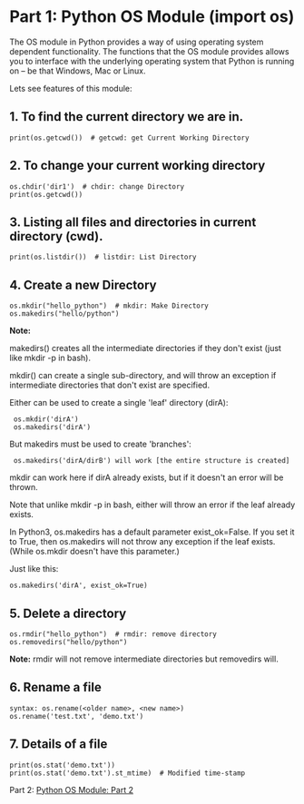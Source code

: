 # Part 1: Python OS Module (import os)

The OS module in Python provides a way of using operating system dependent functionality. The functions that the OS module provides allows you to interface with the underlying operating system that Python is running on – be that Windows, Mac or Linux.

Lets see features of this module:

## 1. To find the current directory we are in.

```
print(os.getcwd())  # getcwd: get Current Working Directory
```

## 2. To change your current working directory
```
os.chdir('dir1')  # chdir: change Directory
print(os.getcwd())
```

## 3. Listing all files and directories in current directory (cwd).
```
print(os.listdir())  # listdir: List Directory
```

## 4. Create a new Directory
```
os.mkdir("hello_python")  # mkdir: Make Directory
os.makedirs("hello/python")
```

**Note:**

 makedirs() creates all the intermediate directories if they don't exist (just like mkdir -p in bash).

 mkdir() can create a single sub-directory,
         and will throw an exception if intermediate directories that don't exist are specified.

 Either can be used to create a single 'leaf' directory (dirA):

     os.mkdir('dirA')
     os.makedirs('dirA')

 But makedirs must be used to create 'branches':

     os.makedirs('dirA/dirB') will work [the entire structure is created]

 mkdir can work here if dirA already exists, but if it doesn't an error will be thrown.

 Note that unlike mkdir -p in bash, either will throw an error if the leaf already exists.

 In Python3, os.makedirs has a default parameter exist_ok=False.
 If you set it to True, then os.makedirs will not throw any exception if the leaf exists.
 (While os.mkdir doesn't have this parameter.)

 Just like this:
```
os.makedirs('dirA', exist_ok=True)
```
## 5. Delete a directory
```
os.rmdir("hello_python")  # rmdir: remove directory
os.removedirs("hello/python")
```
**Note:** rmdir will not remove intermediate directories but removedirs will.


## 6. Rename a file
```
syntax: os.rename(<older name>, <new name>)
os.rename('test.txt', 'demo.txt')
```

## 7. Details of a file

```
print(os.stat('demo.txt'))
print(os.stat('demo.txt').st_mtime)  # Modified time-stamp
```
Part 2: [Python OS Module: Part 2](os_module_2.md) 

<br>
